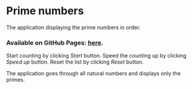 # Prime numbers

The application displaying the prime numbers in order.

### Available on GitHub Pages: [here](https://nbs-github.github.io/Prime-numbers/).

Start counting by clicking <i>Start</i> button.
Speed the counting up by clicking <i>Speed up</i> button.
Reset the list by clicking <i>Reset</i> button.

The application goes through all natural numbers and displays only the primes.
